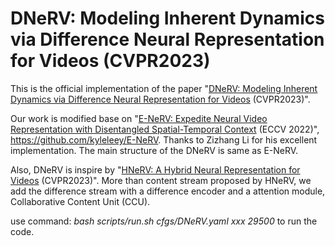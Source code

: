 # DNeRV: Modeling Inherent Dynamics via Difference Neural Representation for Videos (CVPR2023)
This is the official implementation of the paper "[DNeRV: Modeling Inherent Dynamics via Difference Neural Representation for Videos](https://arxiv.org/pdf/2304.06544.pdf) (CVPR2023)".

Our work is modified base on "[E-NeRV: Expedite Neural Video Representation with Disentangled Spatial-Temporal Context](https://arxiv.org/pdf/2207.08132.pdf) (ECCV 2022)", https://github.com/kyleleey/E-NeRV. Thanks to Zizhang Li for his excellent implementation. The main structure of the DNeRV is same as E-NeRV.

Also, DNeRV is inspire by "[HNeRV: A Hybrid Neural Representation for Videos](https://arxiv.org/pdf/2304.02633.pdf) (CVPR2023)". More than content stream proposed by HNeRV, we add the difference stream with a difference encoder and a attention module, Collaborative Content Unit (CCU).


use command: _bash scripts/run.sh cfgs/DNeRV.yaml xxx 29500_ to run the code.
